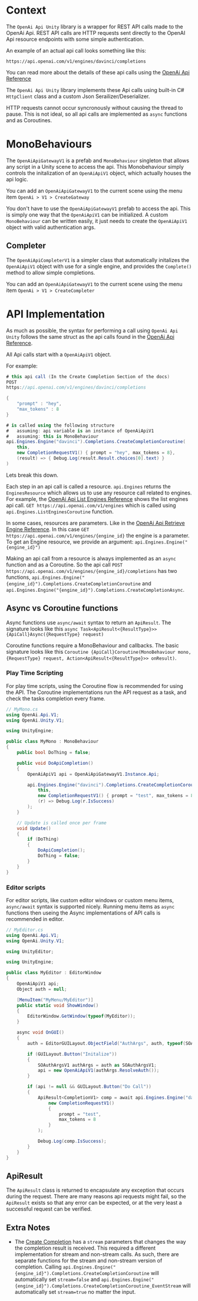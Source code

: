 # Context
The `OpenAi Api Unity` library is a wrapper for REST API calls made to the OpenAi Api. REST API calls are HTTP requests sent directly to the OpenAI Api resource endpoints with some simple authentication. 

An example of an actual api call looks something like this:
```
https://api.openai.com/v1/engines/davinci/completions
```

You can read more about the details of these api calls using the [OpenAi Api Reference](https://beta.openai.com/docs/api-reference)

The `OpenAi Api Unity` library implements these Api calls using built-in C# `HttpClient` class and a custom Json Serailizer/Deserializer. 

HTTP requests cannot occur syncronously without causing the thread to pause. This is not ideal, so all api calls are implemented as `async` functions and as Coroutines. 

# MonoBehaviours
The `OpenAiApiGatewayV1` is a prefab and `MonoBehaviour` singleton that allows any script in a Unity scene to access the api. This Monobehaviour simply controls the initalization of an `OpenAiApiV1` object, which actually houses the api logic. 

You can add an `OpenAiApiGatewayV1` to the current scene using the menu item `OpenAi > V1 > CreateGateway`

You don't have to use the `OpenAiApiGatewayV1` prefab to access the api. This is simply one way that the `OpenAiApiV1` can be initialized. A custom `MonoBehaviour` can be written easily, it just needs to create the `OpenAiApiV1` object with valid authentication args. 

## Completer
The `OpenAiApiCompleterV1` is a simpler class that automatically initalizes the `OpenAiApiV1` object with use for a single engine, and provides the `Complete()` method to allow simple completions. 

You can add an `OpenAiApiGatewayV1` to the current scene using the menu item `OpenAi > V1 > CreateCompleter`

# API Implementation
As much as possible, the syntax for performing a call using `OpenAi Api Unity` follows the same struct as the api calls found in the [OpenAi Api Reference](https://beta.openai.com/docs/api-reference). 

All Api calls start with a `OpenAiApiV1` object. 

For example:

```csharp
# this api call (In the Create Completion Section of the docs)
POST
https://api.openai.com/v1/engines/davinci/completions

{
    "prompt" : "hey",
    "max_tokens" : 8
}

# is called using the following structure 
#   assuming: api variable is an instance of OpenAiApiV1
#   assuming: this is MonoBehaviour
api.Engines.Engine("davinci").Completions.CreateCompletionCoroutine(
    this, 
    new CompletionRequestV1() { prompt = "hey", max_tokens = 8},
    (result) => { Debug.Log(result.Result.choices[0].text) }
)
```

Lets break this down.

Each step in an api call is called a resource. `api.Engines` returns the `EnginesResource` which allows us to use any resource call related to engines. For example, the [OpenAi Api List Engines Reference](https://beta.openai.com/docs/api-reference/list-engines) shows the list engines api call. `GET
https://api.openai.com/v1/engines` which is called using `api.Engines.ListEnginesCoroutine` function.

In some cases, resources are parameters. Like in the [OpenAi Api Retrieve Engine Reference](https://beta.openai.com/docs/api-reference/retrieve-engine). In this case `GET https://api.openai.com/v1/engines/{engine_id}` the engine is a parameter. To get an Engine resource, we provide an argument: `api.Engines.Engine("{engine_id}")`

Making an api call from a resource is always implemented as an `async` function and as a Coroutine. So the api call `POST https://api.openai.com/v1/engines/{engine_id}/completions` has two functions, `api.Engines.Engine("{engine_id}").Completions.CreateCompletionCoroutine` and `api.Engines.Engine("{engine_id}").Completions.CreateCompletionAsync`.

## Async vs Coroutine functions
Async functions use `async/await` syntax to return an `ApiResult`. The signature looks like this `async Task<ApiResult<{ResultType}>> {ApiCall}Async({RequestType} request)`

Coroutine functions require a MonoBehaviour and callbacks. The basic signature looks like this `Coroutine {ApiCall}Coroutine(MonoBehaviour mono, {RequestType} request, Action<ApiResult<{ResultType}>> onResult)`. 

### Play Time Scripting
For play time scripts, using the Coroutine flow is recommended for using the API. The Coroutine implementations run the API request as a task, and check the tasks completion every frame. 

```csharp
// MyMono.cs
using OpenAi.Api.V1;
using OpenAi.Unity.V1;

using UnityEngine;

public class MyMono : MonoBehaviour
{
    public bool DoThing = false;

    public void DoApiCompletion()
    {
        OpenAiApiV1 api = OpenAiApiGatewayV1.Instance.Api;

        api.Engines.Engine("davinci").Completions.CreateCompletionCoroutine(
            this,
            new CompletionRequestV1() { prompt = "test", max_tokens = 8 },
            (r) => Debug.Log(r.IsSuccess)
        );
    }

    // Update is called once per frame
    void Update()
    {
        if (DoThing)
        {
            DoApiCompletion();
            DoThing = false;
        }
    } 
}
```

### Editor scripts
For editor scripts, like custom editor windows or custom menu items, `async/await` syntax is supported nicely. Running menu items as `async` functions then useing the Async implementations of API calls is recommended in editor.  

```csharp
// MyEditor.cs
using OpenAi.Api.V1;
using OpenAi.Unity.V1;

using UnityEditor;

using UnityEngine;

public class MyEditor : EditorWindow
{
    OpenAiApiV1 api;
    Object auth = null;

    [MenuItem("MyMenu/MyEditor")]
    public static void ShowWindow()
    {
        EditorWindow.GetWindow(typeof(MyEditor));
    }

    async void OnGUI()
    {
        auth = EditorGUILayout.ObjectField("AuthArgs", auth, typeof(SOAuthArgsV1), false);

        if (GUILayout.Button("Initalize"))
        {
            SOAuthArgsV1 authArgs = auth as SOAuthArgsV1;
            api = new OpenAiApiV1(authArgs.ResolveAuth());
        }

        if (api != null && GUILayout.Button("Do Call"))
        {
            ApiResult<CompletionV1> comp = await api.Engines.Engine("davinci").Completions.CreateCompletionAsync(
                new CompletionRequestV1()
                {
                    prompt = "test",
                    max_tokens = 8
                }
            );

            Debug.Log(comp.IsSuccess);
        }
    }
}
```

## ApiResult
The `ApiResult` class is returned to encapsulate any exception that occurs during the request. There are many reasons api requests might fail, so the `ApiResult` exists so that any error can be expected, or at the very least a successful request can be verified. 

## Extra Notes
* The [Create Completion](https://beta.openai.com/docs/api-reference/create-completion) has a `stream` parameters that changes the way the completion result is received. This required a different implementation for stream and non-stream calls. As such, there are separate functions for the stream and non-stream version of completion. Calling `api.Engines.Engine("{engine_id}").Completions.CreateCompletionCoroutine` will automatically set `stream=false` and `api.Engines.Engine("{engine_id}").Completions.CreateCompletionCoroutine_EventStream` will automatically set `stream=true` no matter the input.